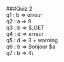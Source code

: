 ###Quiz 2\
q1 : b => erreur\
q2 : a => 9\
q3 : b => $_GET\
q4 : d => erreur\
q5 : d => 3 + warning\
q6 : b => Bonjour $a\
q7 : b => 4\
